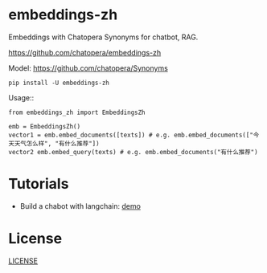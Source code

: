 # embeddings-zh

Embeddings with Chatopera Synonyms for chatbot, RAG.

https://github.com/chatopera/embeddings-zh

Model: https://github.com/chatopera/Synonyms

```
pip install -U embeddings-zh
```

Usage::

```
from embeddings_zh import EmbeddingsZh

emb = EmbeddingsZh()
vector1 = emb.embed_documents([texts]) # e.g. emb.embed_documents(["今天天气怎么样", "有什么推荐"])
vector2 emb.embed_query(texts) # e.g. emb.embed_documents("有什么推荐")
```

# Tutorials

* Build a chabot with langchain: [demo](./demo/)

# License
[LICENSE](./LICENSE)